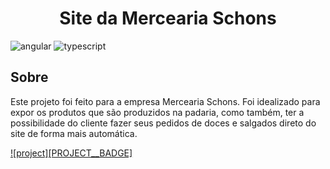 [JAVASCRIPT__BADGE]: https://img.shields.io/badge/Javascript-000?style=for-the-badge&logo=javascript
[TYPESCRIPT__BADGE]: https://img.shields.io/badge/typescript-D4FAFF?style=for-the-badge&logo=typescript
[ANGULAR__BADGE]: https://img.shields.io/badge/Angular-red?style=for-the-badge&logo=angular
[PROJECT__URL]: https://merceariaschons.com.br

<h1 align="center" style="font-weight: bold;">Site da Mercearia Schons</h1>

![angular][ANGULAR__BADGE]
![typescript][TYPESCRIPT__BADGE]

<h2 id="started">Sobre</h2>

Este projeto foi feito para a empresa Mercearia Schons. Foi idealizado para expor os produtos que são produzidos na padaria, como também, ter a possibilidade do cliente fazer seus pedidos de doces e salgados direto do site de forma mais automática.

[![project][PROJECT__BADGE]][PROJECT__URL]
